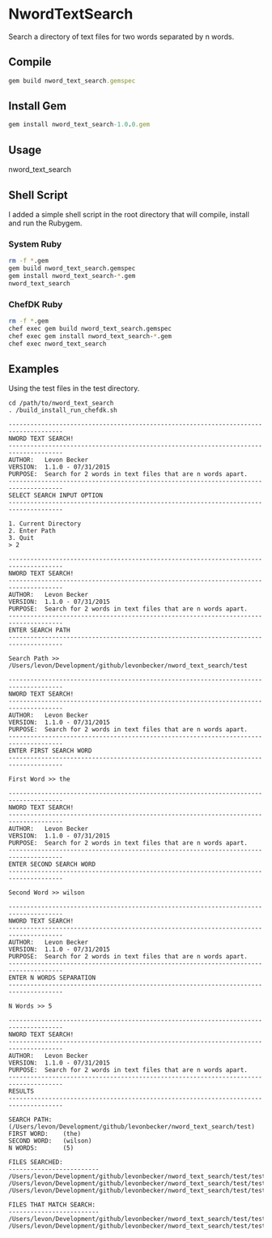 # NwordTextSearch

Search a directory of text files for two words separated by n words.

## Compile

```ruby
gem build nword_text_search.gemspec
```

## Install Gem

```ruby
gem install nword_text_search-1.0.0.gem
```

## Usage

nword_text_search

## Shell Script

I added a simple shell script in the root directory that will compile, install and run the Rubygem.

### System Ruby

```bash
rm -f *.gem
gem build nword_text_search.gemspec
gem install nword_text_search-*.gem
nword_text_search
```

### ChefDK Ruby

```bash
rm -f *.gem
chef exec gem build nword_text_search.gemspec
chef exec gem install nword_text_search-*.gem
chef exec nword_text_search
```

## Examples

Using the test files in the test directory.

```
cd /path/to/nword_text_search
. /build_install_run_chefdk.sh
```

    -------------------------------------------------------------------------------------
    NWORD TEXT SEARCH!
    -------------------------------------------------------------------------------------
    AUTHOR:   Levon Becker
    VERSION:  1.1.0 - 07/31/2015
    PURPOSE:  Search for 2 words in text files that are n words apart.
    -------------------------------------------------------------------------------------
    SELECT SEARCH INPUT OPTION
    -------------------------------------------------------------------------------------
    
    1. Current Directory
    2. Enter Path
    3. Quit
    > 2

    -------------------------------------------------------------------------------------
    NWORD TEXT SEARCH!
    -------------------------------------------------------------------------------------
    AUTHOR:   Levon Becker
    VERSION:  1.1.0 - 07/31/2015
    PURPOSE:  Search for 2 words in text files that are n words apart.
    -------------------------------------------------------------------------------------
    ENTER SEARCH PATH
    -------------------------------------------------------------------------------------
    
    Search Path >> /Users/levon/Development/github/levonbecker/nword_text_search/test

    -------------------------------------------------------------------------------------
    NWORD TEXT SEARCH!
    -------------------------------------------------------------------------------------
    AUTHOR:   Levon Becker
    VERSION:  1.1.0 - 07/31/2015
    PURPOSE:  Search for 2 words in text files that are n words apart.
    -------------------------------------------------------------------------------------
    ENTER FIRST SEARCH WORD
    -------------------------------------------------------------------------------------
    
    First Word >> the

    -------------------------------------------------------------------------------------
    NWORD TEXT SEARCH!
    -------------------------------------------------------------------------------------
    AUTHOR:   Levon Becker
    VERSION:  1.1.0 - 07/31/2015
    PURPOSE:  Search for 2 words in text files that are n words apart.
    -------------------------------------------------------------------------------------
    ENTER SECOND SEARCH WORD
    -------------------------------------------------------------------------------------
    
    Second Word >> wilson

    -------------------------------------------------------------------------------------
    NWORD TEXT SEARCH!
    -------------------------------------------------------------------------------------
    AUTHOR:   Levon Becker
    VERSION:  1.1.0 - 07/31/2015
    PURPOSE:  Search for 2 words in text files that are n words apart.
    -------------------------------------------------------------------------------------
    ENTER N WORDS SEPARATION
    -------------------------------------------------------------------------------------
    
    N Words >> 5

    -------------------------------------------------------------------------------------
    NWORD TEXT SEARCH!
    -------------------------------------------------------------------------------------
    AUTHOR:   Levon Becker
    VERSION:  1.1.0 - 07/31/2015
    PURPOSE:  Search for 2 words in text files that are n words apart.
    -------------------------------------------------------------------------------------
    RESULTS
    -------------------------------------------------------------------------------------
    
    SEARCH PATH:   (/Users/levon/Development/github/levonbecker/nword_text_search/test)
    FIRST WORD:    (the)
    SECOND WORD:   (wilson)
    N WORDS:       (5)
    
    FILES SEARCHED:
    -------------------------
    /Users/levon/Development/github/levonbecker/nword_text_search/test/test01.txt
    /Users/levon/Development/github/levonbecker/nword_text_search/test/test02.txt
    /Users/levon/Development/github/levonbecker/nword_text_search/test/test03.txt
    
    FILES THAT MATCH SEARCH:
    -------------------------
    /Users/levon/Development/github/levonbecker/nword_text_search/test/test01.txt
    /Users/levon/Development/github/levonbecker/nword_text_search/test/test02.txt
